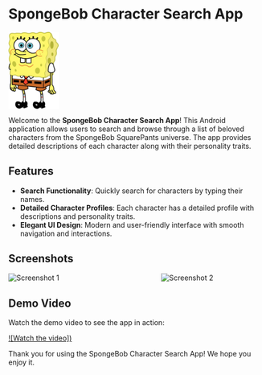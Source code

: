# SpongeBob Character Search App

<div style="display: flex; justify-content: space-between;">
  <img src="Spongebob-squarepants.png" alt="" width="100"/>
</div>

Welcome to the **SpongeBob Character Search App**! This Android application allows users to search and browse through a list of beloved characters from the SpongeBob SquarePants universe. The app provides detailed descriptions of each character along with their personality traits.

## Features

- **Search Functionality**: Quickly search for characters by typing their names.
- **Detailed Character Profiles**: Each character has a detailed profile with descriptions and personality traits.
- **Elegant UI Design**: Modern and user-friendly interface with smooth navigation and interactions.

## Screenshots

<div style="display: flex; justify-content: space-between;">
  <img src="Screenshot_20240605_155218.png" alt="Screenshot 1" width="200"/>
  <img src="Screenshot_20240605_155243.png" alt="Screenshot 2" width="200"/>
</div>

## Demo Video

Watch the demo video to see the app in action:

[![Watch the video])](https://www.youtube.com/shorts/dtFq57qCqmw)


Thank you for using the SpongeBob Character Search App! We hope you enjoy it.
